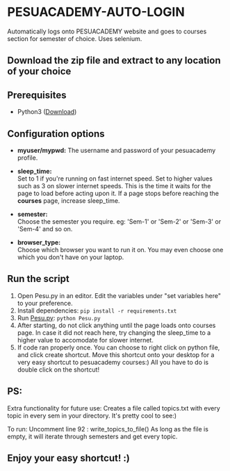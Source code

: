 # PESUACADEMY-AUTO-LOGIN
Automatically logs onto PESUACADEMY website and goes to courses section for semester of choice.
Uses selenium.

## Download the zip file and extract to any location of your choice

## Prerequisites  
  
 - Python3 ([Download](https://www.python.org/downloads/))  
 
## Configuration options  

 - **myuser/mypwd:**
  The username and password of your pesuacademy profile.

- **sleep_time:**  
  Set to 1 if you're running on fast internet speed.
  Set to higher values such as 3 on slower internet speeds.
  This is the time it waits for the page to load before acting upon it.
  If a page stops before reaching the **courses** page, increase sleep_time.

- **semester:**  
Choose the semester you require. eg: 'Sem-1' or 'Sem-2' or 'Sem-3' or 'Sem-4' and so on.

- **browser_type:**  
Choose which browser you want to run it on. You may even choose one which you don't have on your laptop.

## Run the script

 1. Open Pesu.py in an editor. Edit the variables under "set variables here" to your preference.
 2. Install dependencies:   ```pip install -r requirements.txt```
 3. Run [Pesu.py](Pesu.py): `python Pesu.py`
 4. After starting, do not click anything until the page loads onto courses page. In case it did not reach here, try changing the sleep_time to a higher value to accomodate for slower internet. 
 5. If code ran properly once. You can choose to right click on python file, and click create shortcut. Move this shortcut onto your desktop for a very easy shortcut to pesuacademy courses:) All you have to do is double click on the shortcut!
## PS:
Extra functionality for future use: Creates a file called topics.txt with every topic in every sem in your directory. It's pretty cool to see:)

To run: Uncomment line 92 : write_topics_to_file()
As long as the file is empty, it will iterate through semesters and get every topic.

## Enjoy your easy shortcut! :)
